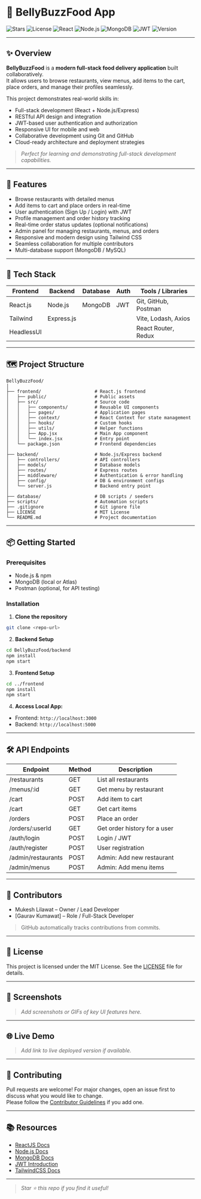 # 🍔 BellyBuzzFood App

![Stars](https://img.shields.io/github/stars/<your-username>/BellyBuzzFood.svg?style=social)
![License](https://img.shields.io/badge/license-MIT-green.svg)
![React](https://img.shields.io/badge/Frontend-ReactJS-blue)
![Node.js](https://img.shields.io/badge/Backend-Node.js-green)
![MongoDB](https://img.shields.io/badge/Database-MongoDB-blue)
![JWT](https://img.shields.io/badge/Auth-JWT-orange)
![Version](https://img.shields.io/badge/version-1.0.0-blue)

---

## ✨ Overview

**BellyBuzzFood** is a **modern full-stack food delivery application** built collaboratively.  
It allows users to browse restaurants, view menus, add items to the cart, place orders, and manage their profiles seamlessly.  

This project demonstrates real-world skills in:

- Full-stack development (React + Node.js/Express)  
- RESTful API design and integration  
- JWT-based user authentication and authorization  
- Responsive UI for mobile and web  
- Collaborative development using Git and GitHub
- Cloud-ready architecture and deployment strategies

> _Perfect for learning and demonstrating full-stack development capabilities._

---

## 🚀 Features

- Browse restaurants with detailed menus  
- Add items to cart and place orders in real-time  
- User authentication (Sign Up / Login) with JWT  
- Profile management and order history tracking  
- Real-time order status updates (optional notifications)  
- Admin panel for managing restaurants, menus, and orders  
- Responsive and modern design using Tailwind CSS  
- Seamless collaboration for multiple contributors
- Multi-database support (MongoDB / MySQL)

---

## 🧩 Tech Stack

| Frontend   | Backend        | Database | Auth  | Tools / Libraries       |
|------------|---------------|----------|-------|------------------------|
| React.js   | Node.js        | MongoDB  | JWT   | Git, GitHub, Postman   |
| Tailwind   | Express.js     |          |       | Vite, Lodash, Axios    |
| HeadlessUI |                |          |       | React Router, Redux    |

---

## 🗺️ Project Structure

```
BellyBuzzFood/
│
├── frontend/                    # React.js frontend
│   ├── public/                  # Public assets
│   ├── src/                     # Source code
│   │   ├── components/          # Reusable UI components
│   │   ├── pages/               # Application pages
│   │   ├── context/             # React Context for state management
│   │   ├── hooks/               # Custom hooks
│   │   ├── utils/               # Helper functions
│   │   ├── App.jsx              # Main App component
│   │   └── index.jsx            # Entry point
│   └── package.json             # Frontend dependencies
│
├── backend/                     # Node.js/Express backend
│   ├── controllers/             # API controllers
│   ├── models/                  # Database models
│   ├── routes/                  # Express routes
│   ├── middleware/              # Authentication & error handling
│   ├── config/                  # DB & environment configs
│   └── server.js                # Backend entry point
│
├── database/                    # DB scripts / seeders
├── scripts/                     # Automation scripts
├── .gitignore                   # Git ignore file
├── LICENSE                      # MIT License
└── README.md                    # Project documentation
```

---

## 📦 Getting Started

### Prerequisites

- Node.js & npm  
- MongoDB (local or Atlas)  
- Postman (optional, for API testing)  

### Installation

1. **Clone the repository**  
```bash
git clone <repo-url>
```

2. **Backend Setup**  
```bash
cd BellyBuzzFood/backend
npm install
npm start
```

3. **Frontend Setup**  
```bash
cd ../frontend
npm install
npm start
```

4. **Access Local App:**  
- Frontend: `http://localhost:3000`  
- Backend: `http://localhost:5000`  

---

## 🛠️ API Endpoints

| Endpoint           | Method | Description                       |
|-------------------|--------|----------------------------------|
| /restaurants       | GET    | List all restaurants             |
| /menus/:id         | GET    | Get menu by restaurant           |
| /cart              | POST   | Add item to cart                 |
| /cart              | GET    | Get cart items                   |
| /orders            | POST   | Place an order                   |
| /orders/:userId    | GET    | Get order history for a user     |
| /auth/login        | POST   | Login / JWT                      |
| /auth/register     | POST   | User registration                |
| /admin/restaurants | POST   | Admin: Add new restaurant        |
| /admin/menus       | POST   | Admin: Add menu items            |

---

## 👤 Contributors

- Mukesh Lilawat – Owner / Lead Developer  
- [Gaurav Kumawat] – Role / Full-Stack Developer    

> GitHub automatically tracks contributions from commits.

---

## 📝 License

This project is licensed under the MIT License. See the [LICENSE](LICENSE) file for details.

---

## 🎨 Screenshots

> _Add screenshots or GIFs of key UI features here._

---

## 🌐 Live Demo

> _Add link to live deployed version if available._

---

## 🤝 Contributing

Pull requests are welcome! For major changes, open an issue first to discuss what you would like to change.  
Please follow the [Contributor Guidelines](CONTRIBUTING.md) if you add one.

---

## 📚 Resources

- [ReactJS Docs](https://reactjs.org/)  
- [Node.js Docs](https://nodejs.org/en/docs/)  
- [MongoDB Docs](https://www.mongodb.com/docs/)  
- [JWT Introduction](https://jwt.io/introduction/)  
- [TailwindCSS Docs](https://tailwindcss.com/docs)  

---

> _Star ⭐ this repo if you find it useful!_
